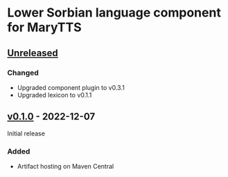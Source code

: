 Lower Sorbian language component for MaryTTS
============================================

[Unreleased]
------------

### Changed

- Upgraded component plugin to v0.3.1
- Upgraded lexicon to v0.1.1

[v0.1.0] - 2022-12-07
---------------------

Initial release

### Added

- Artifact hosting on Maven Central

[Unreleased]: https://github.com/marytts/marytts-lang-dsb
[v0.1.0]: https://github.com/marytts/marytts-lang-dsb/releases/tag/v0.1.0
